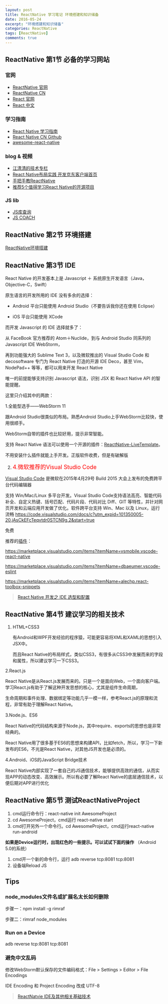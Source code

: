 ```yaml
---
layout: post
title: ReactNative 学习笔记 环境搭建和知识储备
date: 2016-05-24
excerpt: "环境搭建和知识储备"
categories: ReactNative
tags: [ReactNative]
comments: true
---
```



## ReactNative 第1节 必备的学习网站

### 官网
- [ReactNative 官网](https://facebook.github.io/react-native/) 
- [ReactNative CN](http://reactnative.cn/docs/0.26/getting-started.html)
- [React 官网](http://facebook.github.io/react/index.html)
- [React 中文](http://react-china.org/)

### 学习指南
- [React Native 学习指南](https://github.com/reactnativecn/react-native-guide)
- [React Native CN Github](https://github.com/reactnativecn)
- [awesome-react-native](https://github.com/jondot/awesome-react-native)

### blog & 视频
- [江清清的技术专栏](http://www.lcode.org/) 
- [React Native布局实践 开发京东客户端首页]( http://blog.csdn.net/yuanguozhengjust/article/category/6058018)
- [手把手教ReactNative](http://reactnative.cn/post/759)
- [推荐5个值得学习React Native的开源项目](http://www.tuicool.com/articles/BrIvMvE)

### JS lib
- [JS库查询](https://cdnjs.com/)
- [JS COACH](https://js.coach/react-native?search=viewp&page=2)


## ReactNative 第2节  环境搭建
[ReactNative环境搭建](https://github.com/vivianking6855/vivianking6855.github.io/blob/master/_posts/doc/React-Native%20%E7%8E%AF%E5%A2%83%E6%90%AD%E5%BB%BA.pdf)


## ReactNative 第3节 IDE

React Native 的开发基本上是 Javascript ＋ 系统原生开发语言（Java，Objective-C，Swift）

原生语言的开发所用的 IDE 没有多余的选择：

- Android 平台只能使用 Android Studio（不要告诉我你还在使用 Eclipse）

- iOS 平台只能使用 XCode

而开发 Javascript 的 IDE 选择就多了：

从 FaceBook 官方推荐的 Atom＋Nuclide，到与 Android Studio 同系列的 Javascript IDE WebStorm，

再到功能强大的 Sublime Text 3，以及微软推出的 Visual Studio Code 和 decosoftware 专门为 React Native 打造的开源 IDE Deco，甚至 Vim，NodePad++ 等等，都可以用来开发 React Native

唯一的前提能够支持识别 Javascript 语法，识别 JSX 和 React Native API 的智能提醒。

这里只介绍其中的两款：


1.全能型选手——WebStorm 11

  跟Android Studio很类似的布局。熟悉Android Studio上手WebStorm比较快，使用很顺手。

  WebStorm自带的插件也比较好用，提示非常智能。
  
  支持 React Native 语法可以使用一个开源的插件：[ReactNative-LiveTemplate](https://github.com/virtoolswebplayer/ReactNative-LiveTemplate)。
  
  不用安装什么插件就能上手开发。正版软件收费，但是有破解版
  
2. <font color='red' size=4>4.微软推荐的Visual Studio Code</font>
  
  [Visual Studio Code](https://code.visualstudio.com/b?utm_expid=101350005-21.ckupCbvGQMiML5eJsxWmxw.1) 是微软在2015年4月29号 Build 2015 大会上发布的免费跨平台代码编辑器 

  支持 Win/Mac/Linux 多平台开发。Visual Studio Code支持语法高亮、智能代码补全、自定义热键、括号匹配、代码片段、代码对比 Diff、GIT 等特性，并针对网页开发和云端应用开发做了优化。软件跨平台支持 Win、Mac 以及 Linux，运行流畅
  https://code.visualstudio.com/docs/c?utm_expid=101350005-20.jAsCkEFcTeqvtdr0STCN9g.2&start=true

  免费
  
  推荐的[插件](https://marketplace.visualstudio.com/VSCode)：
  
  https://marketplace.visualstudio.com/items?itemName=vsmobile.vscode-react-native
  
  https://marketplace.visualstudio.com/items?itemName=dbaeumer.vscode-eslint
  
  https://marketplace.visualstudio.com/items?itemName=alechp.react-toolbox-snippets 


> [React Native 开发之 IDE 选型和配置](http://mp.weixin.qq.com/s?__biz=MzA3ODg4MDk0Ng==&mid=2651112392&idx=1&sn=135e29ddde3050d469be98db815c267e&scene=1&srcid=07018VwWxB6oc9FwO7daEAbX#rd)


## ReactNative 第4节 建议学习的相关技术

1. HTML+CSS3
   
   有Android和WPF开发经验的程序猿，可能更容易将XML和XAML的思想引入JSX中。
   
   而且React Native的布局样式，类似CSS3，有很多从CSS3中发展而来的字段和属性，所以建议学习一下CSS3。
   
2.React.js

  React Native是从React.js发展而来的。只是一个是面向Web，一个面向客户端。学习React.js有助于了解这种开发思想的核心，尤其是组件生命周期，
  
  生命周期和事件处理、数据绑定等功能几乎一模一样，参考React.js的原理和流程，非常有助于理解React Native。
  
3.Node.js、ES6
  
  React Native的代码结构来源于Node.js，其中require、exports的思想也是非常经典的。
  
  React Native用了很多基于ES6的思想来构建API，比如fetch，所以，学习一下新发布的ES6，不光是React Native，对其他JS开发也是必须的。
  
4.Android、iOS的JavaScript Bridge技术
 
  React Native内部实现了一套自己的JS通信技术，能够提供高效的通信，从而实现APP的动态改变、高效展示。所以有必要了解React Native的底层通信技术，以便后期对APP进行优化


##  ReactNative 第5节 测试ReactNativeProject ##

 1. cmd运行命令行：react-native init AwesomeProject
 2. cd AwesomeProject，cmd运行 react-native start
 3. cmd打开另外一个命令行。cd AwesomeProject，cmd运行react-native run-android

**如果是Device运行时，出现红色的一些提示。可以试试下面的操作**
（Android 5.0的系统）
1. cmd开一个新的命令行，运行 adb reverse tcp:8081 tcp:8081
2. 设备端Reload JS



## Tips ##

### node_modules文件名或扩展名太长如何删除 ##
步骤一：npm install -g rimraf

步骤二：rimraf node_modules

### Run on a Device 
adb reverse tcp:8081 tcp:8081

### 避免中文乱码
修改WebStorm默认保存的文件编码格式：File > Settings > Editor > File Encodings  

IDE Encoding 和 Project Encoding 改成 UTF-8




> [ReactNatvie IDE及其他相关基础技术](http://blog.csdn.net/yuanguozhengjust/article/details/50468561)